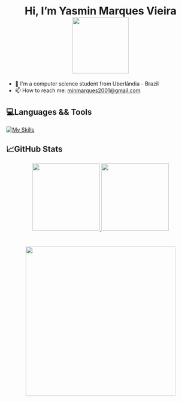 <h1 align="center"> Hi, I’m Yasmin Marques Vieira <img src= "https://user-images.githubusercontent.com/91732850/198894430-4d37b31c-38c9-4bef-9e50-7269bfe8c88b.png" width="150" height="150" align="middle"/></h1> 

  
- 👀 I'm a computer science student from Uberlândia - Brazil
- 📫 How to reach me: minmarques2001@gmail.com



## 💻Languages && Tools 
[![My Skills](https://skillicons.dev/icons?i=c,java,php,python,html,css,postgres,idea,vscode)](https://skillicons.dev)

         
         
## 📈GitHub Stats
<div align="center">
  <a href="https://github.com/yasminMVieira">
  <img height="180em" src="https://github-readme-stats.vercel.app/api/top-langs/?username=yasminMVieira&layout=compact&langs_count=7&theme=radical&hide_border=true"/>
  <img height="180em" src="https://github-readme-stats.vercel.app/api?username=yasminMVieira&show_icons=true&theme=radical&include_all_commits=true&count_private=true&hide_border=true"/>
</div>



# 
<h1 align= "middle" > <img src= "https://user-images.githubusercontent.com/91732850/198893919-2cdc26ff-0c36-486a-adef-2b9d35ec3696.png" width="400" height="400" align="middle" >


<!---
yasminMVieira/yasminMVieira is a ✨ special ✨ repository because its `README.md` (this file) appears on your GitHub profile.
You can click the Preview link to take a look at your changes.
--->
